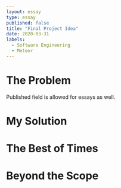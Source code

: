 ```yaml
---
layout: essay
type: essay
published: false
title: "Final Project Idea"
date: 2020-03-31
labels:
  - Software Engineering
  - Meteor
---
```


# The Problem

Published field is allowed for essays as well.

# My Solution

# The Best of Times

# Beyond the Scope

